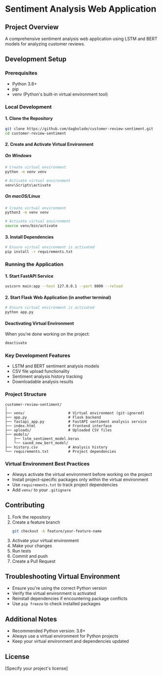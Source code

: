 # Sentiment Analysis Web Application

## Project Overview
A comprehensive sentiment analysis web application using LSTM and BERT models for analyzing customer reviews.

## Development Setup

### Prerequisites
- Python 3.8+
- pip
- venv (Python's built-in virtual environment tool)

### Local Development

#### 1. Clone the Repository
```bash
git clone https://github.com/dagbolade/customer-review-sentiment.git
cd customer-review-sentiment
```

#### 2. Create and Activate Virtual Environment

##### On Windows
```bash
# Create virtual environment
python -m venv venv

# Activate virtual environment
venv\Scripts\activate
```

##### On macOS/Linux
```bash
# Create virtual environment
python3 -m venv venv

# Activate virtual environment
source venv/bin/activate
```

#### 3. Install Dependencies
```bash
# Ensure virtual environment is activated
pip install -r requirements.txt
```

### Running the Application

#### 1. Start FastAPI Service
```bash
uvicorn main:app --host 127.0.0.1 --port 8000 --reload
```

#### 2. Start Flask Web Application (in another terminal)
```bash
# Ensure virtual environment is activated
python app.py
```

#### Deactivating Virtual Environment
When you're done working on the project:
```bash
deactivate
```

### Key Development Features
- LSTM and BERT sentiment analysis models
- CSV file upload functionality
- Sentiment analysis history tracking
- Downloadable analysis results

### Project Structure
```
customer-review-sentiment/
│
├── venv/                    # Virtual environment (git-ignored)
├── app.py                   # Flask backend
├── fastapi_app.py           # FastAPI sentiment analysis service
├── index.html               # Frontend interface
├── uploads/                 # Uploaded CSV files
├── models/
│   ├── lstm_sentiment_model.keras
│   └── saved_new_bert_model/
├── history.csv              # Analysis history
└── requirements.txt         # Project dependencies
```

### Virtual Environment Best Practices
- Always activate the virtual environment before working on the project
- Install project-specific packages only within the virtual environment
- Use `requirements.txt` to track project dependencies
- Add `venv/` to your `.gitignore`

## Contributing
1. Fork the repository
2. Create a feature branch
   ```bash
   git checkout -b feature/your-feature-name
   ```
3. Activate your virtual environment
4. Make your changes
5. Run tests
6. Commit and push
7. Create a Pull Request

## Troubleshooting Virtual Environment
- Ensure you're using the correct Python version
- Verify the virtual environment is activated
- Reinstall dependencies if encountering package conflicts
- Use `pip freeze` to check installed packages

## Additional Notes
- Recommended Python version: 3.8+
- Always use a virtual environment for Python projects
- Keep your virtual environment and dependencies updated

## License
[Specify your project's license]


```
